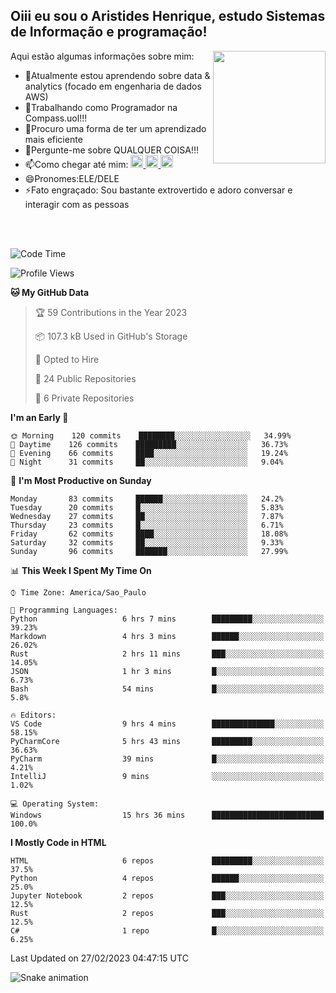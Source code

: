 ## Oiii eu sou o Aristides Henrique, estudo Sistemas de Informação e programação!

<div >
Aqui estão algumas informações sobre mim:<img align="right" height="180em" src="https://user-images.githubusercontent.com/97318481/177042589-45d62122-82a9-4a32-b3a7-87b322825b2f.png">
</div>

- 🌱Atualmente estou aprendendo sobre data & analytics (focado em engenharia de dados AWS)
- 👯Trabalhando como Programador na Compass.uol!!!
- 🤔Procuro uma forma de ter um aprendizado mais eficiente
- 💬Pergunte-me sobre QUALQUER COISA!!!
- 📫Como chegar até mim:
  <a href="https://www.instagram.com/aryhenry/" target="_blank">
  <img src="https://img.shields.io/badge/-Instagram-%23E4405F?style=for-the-badge&logo=instagram&logoColor=black" height="20px">
  </a>
  <a href="https://www.linkedin.com/in/aristides-henrique/" target="_blank">
  <img src="https://img.shields.io/badge/-LinkedIn-%230077B5?style=for-the-badge&logo=linkedin&logoColor=black" height="20px">
  </a> 
  <a href="mailto:arihenriqueuna@gmail.com">
  <img src="https://img.shields.io/badge/-Gmail-%23333?style=for-the-badge&logo=gmail&logoColor=white" height="20px">
  </a>
- 😄Pronomes:ELE/DELE
- ⚡Fato engraçado: Sou bastante extrovertido e adoro conversar e interagir com as pessoas
<br/>
<br/>

<!--START_SECTION:waka-->
![Code Time](http://img.shields.io/badge/Code%20Time-429%20hrs%2023%20mins-blue)

![Profile Views](http://img.shields.io/badge/Profile%20Views-1-blue)

**🐱 My GitHub Data** 

> 🏆 59 Contributions in the Year 2023
 > 
> 📦 107.3 kB Used in GitHub's Storage 
 > 
> 💼 Opted to Hire
 > 
> 📜 24 Public Repositories 
 > 
> 🔑 6 Private Repositories  
 > 
**I'm an Early 🐤** 

```text
🌞 Morning    120 commits    ████████░░░░░░░░░░░░░░░░░   34.99% 
🌇 Daytime    126 commits    █████████░░░░░░░░░░░░░░░░   36.73% 
🌃 Evening    66 commits     ████░░░░░░░░░░░░░░░░░░░░░   19.24% 
🌙 Night      31 commits     ██░░░░░░░░░░░░░░░░░░░░░░░   9.04%

```
📅 **I'm Most Productive on Sunday** 

```text
Monday       83 commits     ██████░░░░░░░░░░░░░░░░░░░   24.2% 
Tuesday      20 commits     █░░░░░░░░░░░░░░░░░░░░░░░░   5.83% 
Wednesday    27 commits     ██░░░░░░░░░░░░░░░░░░░░░░░   7.87% 
Thursday     23 commits     █░░░░░░░░░░░░░░░░░░░░░░░░   6.71% 
Friday       62 commits     ████░░░░░░░░░░░░░░░░░░░░░   18.08% 
Saturday     32 commits     ██░░░░░░░░░░░░░░░░░░░░░░░   9.33% 
Sunday       96 commits     ███████░░░░░░░░░░░░░░░░░░   27.99%

```


📊 **This Week I Spent My Time On** 

```text
⌚︎ Time Zone: America/Sao_Paulo

💬 Programming Languages: 
Python                   6 hrs 7 mins        █████████░░░░░░░░░░░░░░░░   39.23% 
Markdown                 4 hrs 3 mins        ██████░░░░░░░░░░░░░░░░░░░   26.02% 
Rust                     2 hrs 11 mins       ███░░░░░░░░░░░░░░░░░░░░░░   14.05% 
JSON                     1 hr 3 mins         █░░░░░░░░░░░░░░░░░░░░░░░░   6.73% 
Bash                     54 mins             █░░░░░░░░░░░░░░░░░░░░░░░░   5.8%

🔥 Editors: 
VS Code                  9 hrs 4 mins        ██████████████░░░░░░░░░░░   58.15% 
PyCharmCore              5 hrs 43 mins       █████████░░░░░░░░░░░░░░░░   36.63% 
PyCharm                  39 mins             █░░░░░░░░░░░░░░░░░░░░░░░░   4.21% 
IntelliJ                 9 mins              ░░░░░░░░░░░░░░░░░░░░░░░░░   1.02%

💻 Operating System: 
Windows                  15 hrs 36 mins      █████████████████████████   100.0%

```

**I Mostly Code in HTML** 

```text
HTML                     6 repos             █████████░░░░░░░░░░░░░░░░   37.5% 
Python                   4 repos             ██████░░░░░░░░░░░░░░░░░░░   25.0% 
Jupyter Notebook         2 repos             ███░░░░░░░░░░░░░░░░░░░░░░   12.5% 
Rust                     2 repos             ███░░░░░░░░░░░░░░░░░░░░░░   12.5% 
C#                       1 repo              █░░░░░░░░░░░░░░░░░░░░░░░░   6.25%

```



 Last Updated on 27/02/2023 04:47:15 UTC
<!--END_SECTION:waka-->

![Snake animation](https://github.com/arihenrique/arihenrique/blob/output/github-contribution-grid-snake.svg)

